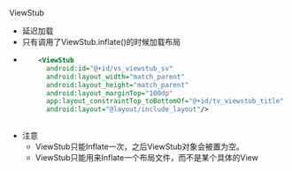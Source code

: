 ViewStub
* 延迟加载
* 只有调用了ViewStub.inflate()的时候加载布局
* ```xml 
      <ViewStub
        android:id="@+id/vs_viewstub_sv"
        android:layout_width="match_parent"
        android:layout_height="match_parent"
        android:layout_marginTop="100dp"
        app:layout_constraintTop_toBottomOf="@+id/tv_viewstub_title"
        android:layout="@layout/include_layout"/>
        
* 注意
  * ViewStub只能Inflate一次，之后ViewStub对象会被置为空。
  * ViewStub只能用来Inflate一个布局文件，而不是某个具体的View
